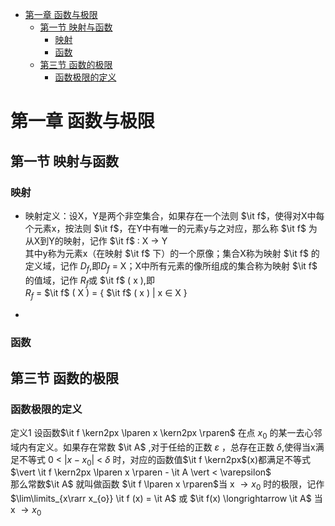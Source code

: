 - [第一章 函数与极限](#第一章-函数与极限)
  - [第一节 映射与函数](#第一节-映射与函数)
    - [映射](#映射)
    - [函数](#函数)
  - [第三节 函数的极限](#第三节-函数的极限)
    - [函数极限的定义](#函数极限的定义)
    


# 第一章 函数与极限

## 第一节 映射与函数

### 映射

- 映射定义：设X，Y是两个非空集合，如果存在一个法则 $\it f$，使得对X中每个元素x，按法则 $\it f$，在Y中有唯一的元素y与之对应，那么称 $\it f$ 为从X到Y的映射，记作  $\it f$ $\colon$ X $\longrightarrow$ Y   
其中y称为元素x（在映射 $\it f$ 下）的一个原像；集合X称为映射 $\it f$ 的定义域，记作 $D_{f}$,即$D_{f}$ = X；X中所有元素的像所组成的集合称为映射 $\it f$ 的值域，记作 $R_{f}$或 $\it f$ $\lparen$ x $\rparen$,即 <br />
$R_{f}$ = $\it f$ $\lparen$ X $\rparen$ = $\lbrace$ $\it f$ $\lparen$ x $\rparen$ $\vert$ x $\in$ X $\rbrace$

- 

### 函数

## 第三节 函数的极限

### 函数极限的定义

定义1 设函数$\it f \kern2px \lparen x \kern2px \rparen$ 在点 $x_{0}$ 的某一去心邻域内有定义。如果存在常数 $\it A$ ,对于任给的正数 $\varepsilon$ ，总存在正数 $\delta$,使得当x满足不等式 0 < $\vert x - x_{0} \vert$ < $\delta$ 时，对应的函数值$\it f \kern2px$(x)都满足不等式 <br /> $\vert \it f \kern2px \lparen x \rparen  - \it A \vert < \varepsilon$ <br /> 
那么常数$\it A$ 就叫做函数 $\it f \lparen x \rparen$当 x $\longrightarrow x_{0}$ 时的极限，记作<br />
$\lim\limits_{x\rarr x_{o}} \it f (x) = \it A$ 或 $\it f(x) \longrightarrow \it A$ 当x $\longrightarrow x_{0}$ 